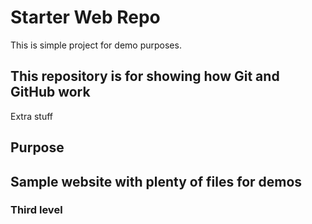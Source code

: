 # Starter Web Repo

This is  simple project for demo purposes.

## This repository is for showing how Git and GitHub work

Extra stuff

## Purpose

## Sample website with plenty of files for demos

### Third level
